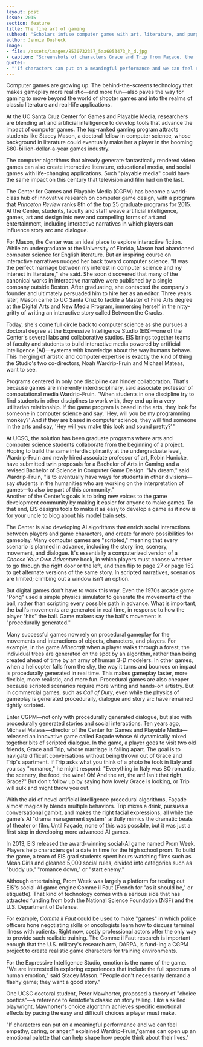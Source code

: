```yaml
---
layout: post
issue: 2015
section: feature
title: The fine art of gaming
subhead: "Scholars infuse computer games with art, literature, and purpose"
author: Jennie Dusheck
image:
- file: /assets/images/8530732357_5aa6053473_h_d.jpg
- caption: "Screenshots of characters Grace and Trip from Façade, the first fully realized interactive drama created by Michael Mateas, director of the Center for Games and Playable Media, and Andrew Stern, a programmer analyst at UCSC. This computer game was a research experiment in electronic narrative that integrated art and artificial intelligence technologies."
quotes:
- "'If characters can put on a meaningful performance and we can feel empathy, caring , or anger,' explained Wardrip-Fruin, 'games can open up an emotional palette that can help shape how people think about their lives.'"
---
```


Computer games are growing up. The behind-the-screens technology that makes gameplay more realistic&mdash;and more fun&mdash;also paves the way for gaming to move beyond the world of shooter games and into the realms of classic literature and real-life applications. 

At the UC Santa Cruz Center for Games and Playable Media, researchers are blending art and artificial intelligence to develop tools that advance the impact of computer games. The top-ranked gaming program attracts students like Stacey Mason, a doctoral fellow in computer science, whose background in literature could eventually make her a player in the booming $80-billion-dollar-a-year games industry.

The computer algorithms that already generate fantastically rendered video games can also create interactive literature, educational media, and social games with life-changing applications. Such "playable media" could have the same impact on this century that television and film had on the last.

The Center for Games and Playable Media (CGPM) has become a world-class hub of innovative research on computer game design, with a program that _Princeton Review_ ranks 8th of the top 25 graduate programs for 2015. At the Center, students, faculty and staff weave artificial intelligence, games, art and design into new and compelling forms of art and entertainment, including interactive narratives in which players can influence story arc and dialogue.

For Mason, the Center was an ideal place to explore interactive fiction. While an undergraduate at the University of Florida, Mason had abandoned computer science for English literature. But an inspiring course on interactive narratives nudged her back toward computer science. "It was the perfect marriage between my interest in computer science and my interest in literature," she said. She soon discovered that many of the canonical works in interactive narrative were published by a single company outside Boston. After graduating, she contacted the company's founder and ultimately persuaded him to hire her as an editor. Three years later, Mason came to UC Santa Cruz to tackle a Master of Fine Arts degree at the Digital Arts and New Media Program, immersing herself in the nitty-gritty of writing an interactive story called Between the Cracks. 

Today, she's come full circle back to computer science as she pursues a doctoral degree at the Expressive Intelligence Studio (EIS)&mdash;one of the Center's several labs and collaborative studios. EIS brings together teams of faculty and students to build interactive media powered by artificial intelligence (AI)&mdash;systems with knowledge about the way humans behave. This merging of artistic and computer expertise is exactly the kind of thing the Studio's two co-directors, Noah Wardrip-Fruin and Michael Mateas, want to see. 

Programs centered in only one discipline can hinder collaboration. That's because games are inherently interdisciplinary, said associate professor of computational media Wardrip-Fruin. "When students in one discipline try to find students in other disciplines to work with, they end up in a very utilitarian relationship. If the game program is based in the arts, they look for someone in computer science and say, 'Hey, will you be my programming monkey?' And if they are based in computer science, they will find someone in the arts and say, 'Hey will you make this look and sound pretty?'"

At UCSC, the solution has been graduate programs where arts and computer science students collaborate from the beginning of a project. Hoping to build the same interdisciplinarity at the undergraduate level, Wardrip-Fruin and newly hired associate professor of art, Robin Hunicke, have submitted twin proposals for a Bachelor of Arts in Gaming and a revised Bachelor of Science in Computer Game Design. "My dream," said Wardrip-Fruin, "is to eventually have ways for students in other divisions&mdash;say students in the humanities who are working on the interpretation of games&mdash;to also be part of this community."  
Another of the Center's goals is to bring new voices to the game development community by making it easier for anyone to make games. To that end, EIS designs tools to make it as easy to develop a game as it now is for your uncle to blog about his model train sets. 

The Center is also developing AI algorithms that enrich social interactions between players and game characters, and create far more possibilities for gameplay. Many computer games are "scripted," meaning that every scenario is planned in advance, including the story line, scenery, movement, and dialogue. It's essentially a computerized version of a _Choose Your Own Adventure_ book, in which players must choose whether to go through the right door or the left, and then flip to page 27 or page 152 to get alternate versions of the same story. In scripted narratives, scenarios are limited; climbing out a window isn't an option.

But digital games don't have to work this way. Even the 1970s arcade game "Pong" used a simple physics simulator to generate the movements of the ball, rather than scripting every possible path in advance. What is important, the ball's movements are generated in real time, in response to how the player "hits" the ball. Game makers say the ball's movement is "procedurally generated." 

Many successful games now rely on procedural gameplay for the movements and interactions of objects, characters, and players. For example, in the game _Minecraft_ when a player walks through a forest, the individual trees are generated on the spot by an algorithm, rather than being created ahead of time by an army of human 3-D modelers. In other games, when a helicopter falls from the sky, the way it turns and bounces on impact is procedurally generated in real time. This makes gameplay faster, more flexible, more realistic, and more fun. Procedural games are also cheaper because scripted scenarios require more writing and hands-on artistry. But in commercial games, such as _Call of Duty_, even while the physics of gameplay is generated procedurally, dialogue and story arc have remained tightly scripted.

Enter CGPM&mdash;not only with procedurally generated dialogue, but also with procedurally generated stories and social interactions. Ten years ago, Michael Mateas&mdash;director of the Center for Games and Playable Media&mdash;released an innovative game called Façade whose AI dynamically mixed together bits of scripted dialogue. In the game, a player goes to visit two old friends, Grace and Trip, whose marriage is falling apart. The goal is to navigate difficult conversations without being thrown out of Grace and Trip's apartment. If Trip asks what you think of a photo he took in Italy and you say "romance," he might respond: "Everything in Italy was SO romantic, the scenery, the food, the wine! Oh! And the art, the art! Isn't that right, Grace?" But don't follow up by saying how lovely Grace is looking, or Trip will sulk and might throw you out.

With the aid of novel artificial intelligence procedural algorithms, Façade almost magically blends multiple behaviors. Trip mixes a drink, pursues a conversational gambit, and makes the right facial expressions, all while the game's AI "drama management system" artfully mimics the dramatic beats of theater or film. Until Façade, none of this was possible, but it was just a first step in developing more advanced AI games.

In 2013, EIS released the award-winning social-AI game named Prom Week. Players help characters get a date in time for the high school prom. To build the game, a team of EIS grad students spent hours watching films such as Mean Girls and gleaned 5,000 social rules, divided into categories such as "buddy up," "romance down," or "start enemy."

Although entertaining, Prom Week was largely a platform for testing out EIS's social-AI game engine Comme il Faut (French for "as it should be," or etiquette). That kind of technology comes with a serious side that has attracted funding from both the National Science Foundation (NSF) and the U.S. Department of Defense.

For example, _Comme il Faut_ could be used to make "games" in which police officers hone negotiating skills or oncologists learn how to discuss terminal illness with patients. Right now, costly professional actors offer the only way to provide such realistic training. The Comme il Faut research is important enough that the U.S. military's research arm, DARPA, is fund-ing a CGPM project to create realistic game characters for training environments.

For the Expressive Intelligence Studio, emotion is the name of the game.  "We are interested in exploring experiences that include the full spectrum of human emotion," said Stacey Mason. "People don't necessarily demand a flashy game; they want a good story." 

One UCSC doctoral student, Peter Mawhorter, proposed a theory of "choice poetics"&mdash;a reference to Aristotle's classic on story telling. Like a skilled playwright, Mawhorter's choice algorithm achieves specific emotional effects by pacing the easy and difficult choices a player must make.

"If characters can put on a meaningful performance and we can feel empathy, caring, or anger," explained Wardrip-Fruin,"games can open up an emotional palette that can help shape how people think about their lives."
